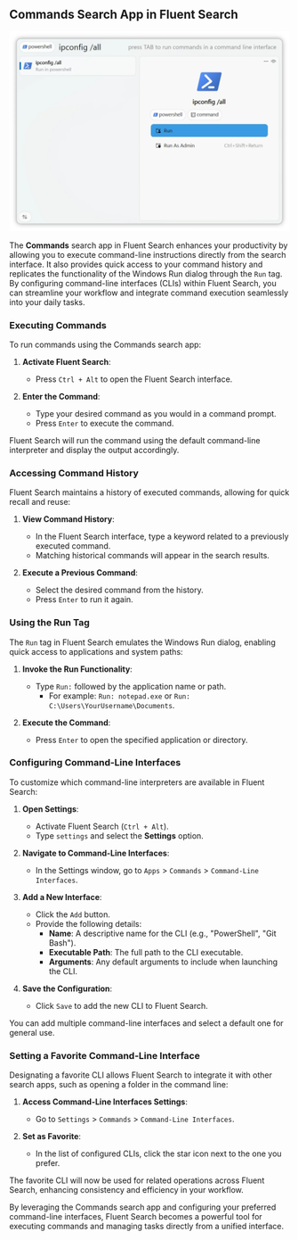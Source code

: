 ## Commands Search App in Fluent Search

<img alt="Fluent Search Window" src="/docs/images/PowerShellSearchLight.webp" width="600" height="auto">

The **Commands** search app in Fluent Search enhances your productivity by allowing you to execute command-line instructions directly from the search interface. It also provides quick access to your command history and replicates the functionality of the Windows Run dialog through the `Run` tag. By configuring command-line interfaces (CLIs) within Fluent Search, you can streamline your workflow and integrate command execution seamlessly into your daily tasks.

### Executing Commands

To run commands using the Commands search app:

1. **Activate Fluent Search**:
    - Press `Ctrl + Alt` to open the Fluent Search interface.

2. **Enter the Command**:
    - Type your desired command as you would in a command prompt.
    - Press `Enter` to execute the command.

Fluent Search will run the command using the default command-line interpreter and display the output accordingly.

### Accessing Command History

Fluent Search maintains a history of executed commands, allowing for quick recall and reuse:

1. **View Command History**:
    - In the Fluent Search interface, type a keyword related to a previously executed command.
    - Matching historical commands will appear in the search results.

2. **Execute a Previous Command**:
    - Select the desired command from the history.
    - Press `Enter` to run it again.

### Using the Run Tag

The `Run` tag in Fluent Search emulates the Windows Run dialog, enabling quick access to applications and system paths:

1. **Invoke the Run Functionality**:
    - Type `Run:` followed by the application name or path.
        - For example: `Run: notepad.exe` or `Run: C:\Users\YourUsername\Documents`.

2. **Execute the Command**:
    - Press `Enter` to open the specified application or directory.

### Configuring Command-Line Interfaces

To customize which command-line interpreters are available in Fluent Search:

1. **Open Settings**:
    - Activate Fluent Search (`Ctrl + Alt`).
    - Type `settings` and select the **Settings** option.

2. **Navigate to Command-Line Interfaces**:
    - In the Settings window, go to `Apps` > `Commands` > `Command-Line Interfaces`.

3. **Add a New Interface**:
    - Click the `Add` button.
    - Provide the following details:
        - **Name**: A descriptive name for the CLI (e.g., "PowerShell", "Git Bash").
        - **Executable Path**: The full path to the CLI executable.
        - **Arguments**: Any default arguments to include when launching the CLI.

4. **Save the Configuration**:
    - Click `Save` to add the new CLI to Fluent Search.

You can add multiple command-line interfaces and select a default one for general use.

### Setting a Favorite Command-Line Interface

Designating a favorite CLI allows Fluent Search to integrate it with other search apps, such as opening a folder in the command line:

1. **Access Command-Line Interfaces Settings**:
    - Go to `Settings` > `Commands` > `Command-Line Interfaces`.

2. **Set as Favorite**:
    - In the list of configured CLIs, click the star icon next to the one you prefer.

The favorite CLI will now be used for related operations across Fluent Search, enhancing consistency and efficiency in your workflow.

By leveraging the Commands search app and configuring your preferred command-line interfaces, Fluent Search becomes a powerful tool for executing commands and managing tasks directly from a unified interface. 